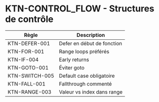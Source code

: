 # KTN-CONTROL_FLOW - Structures de contrôle

| Règle | Description |
|-------|-------------|
| KTN-DEFER-001 | Defer en début de fonction |
| KTN-FOR-001 | Range loops préférés |
| KTN-IF-004 | Early returns |
| KTN-GOTO-001 | Éviter goto |
| KTN-SWITCH-005 | Default case obligatoire |
| KTN-FALL-001 | Fallthrough commenté |
| KTN-RANGE-003 | Valeur vs index dans range |
